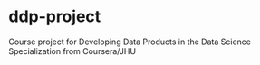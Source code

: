 # ddp-project
Course project for Developing Data Products in the Data Science Specialization from Coursera/JHU
